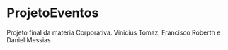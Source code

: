 # ProjetoEventos
Projeto final da materia Corporativa. Vinicius Tomaz, Francisco Roberth e Daniel Messias
